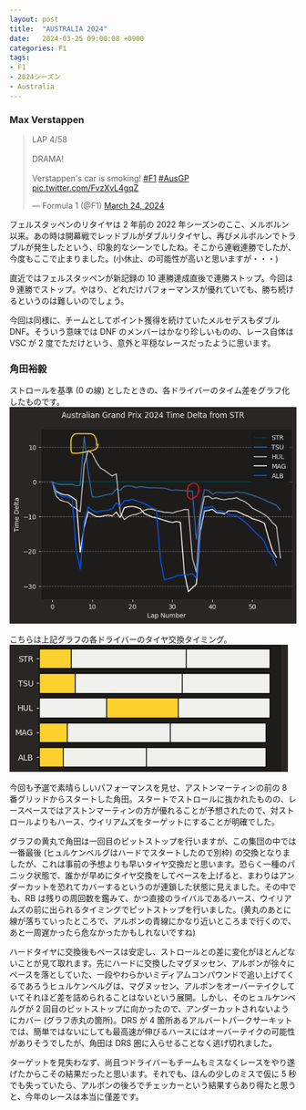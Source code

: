 ```yaml
---
layout: post
title:  "AUSTRALIA 2024"
date:   2024-03-25 09:00:08 +0900
categories: F1
tags:
- F1
- 2024シーズン
- Australia
---
```

### Max Verstappen

<blockquote class="twitter-tweet"><p lang="en" dir="ltr">LAP 4/58 <br><br>DRAMA! <br><br>Verstappen&#39;s car is smoking! <a href="https://twitter.com/hashtag/F1?src=hash&amp;ref_src=twsrc%5Etfw">#F1</a> <a href="https://twitter.com/hashtag/AusGP?src=hash&amp;ref_src=twsrc%5Etfw">#AusGP</a> <a href="https://t.co/FvzXvL4gqZ">pic.twitter.com/FvzXvL4gqZ</a></p>&mdash; Formula 1 (@F1) <a href="https://twitter.com/F1/status/1771751353024463027?ref_src=twsrc%5Etfw">March 24, 2024</a></blockquote> <script async src="https://platform.twitter.com/widgets.js" charset="utf-8"></script>

フェルスタッペンのリタイヤは 2 年前の 2022 年シーズンのここ、メルボルン以来。あの時は開幕戦でレッドブルがダブルリタイヤし、再びメルボルンでトラブルが発生したという、印象的なシーンでしたね。そこから連戦連勝でしたが、今度もここで止まりました。(小休止、の可能性が高いと思いますが・・・)

直近ではフェルスタッペンが新記録の 10 連勝達成直後で連勝ストップ。今回は 9 連勝でストップ。やはり、どれだけパフォーマンスが優れていても、勝ち続けるというのは難しいのでしょう。

今回は同様に、チームとしてポイント獲得を続けていたメルセデスもダブル DNF。そういう意味では DNF のメンバーはかなり珍しいものの、レース自体は VSC が 2 度でただけという、意外と平穏なレースだったように思います。


### 角田裕毅
ストロールを基準 (0 の線) としたときの、各ドライバーのタイム差をグラフ化したものです。
![ラップチャート][img01]

こちらは上記グラフの各ドライバーのタイヤ交換タイミング。
![タイヤ][img02]


今回も予選で素晴らしいパフォーマンスを見せ、アストンマーティンの前の 8 番グリッドからスタートした角田。スタートでストロールに抜かれたものの、レースペースではアストンマーティンの方が優れることが予想されたので、対ストロールよりもハース、ウイリアムズをターゲットにすることが明確でした。

グラフの黄丸で角田は一回目のピットストップを行いますが、この集団の中では一番最後 (ヒュルケンベルグはハードでスタートしたので別枠) の交換となりましたが、これは事前の予想よりも早いタイヤ交換だと思います。恐らく一種のパニック状態で、誰かが早めにタイヤ交換をしてペースを上げると、まわりはアンダーカットを恐れてカバーするというのが連鎖した状態に見えました。その中でも、RB は残りの周回数を鑑みて、かつ直接のライバルであるハース、ウイリアムズの前に出られるタイミングでピットストップを行いました。(黄丸のあとに線が落ちていったところで、アルボンの青線にかなり近いところまで行くので、あと一周遅かったら危なかったかもしれないですね)

ハードタイヤに交換後もペースは安定し、ストロールとの差に変化がほとんどないことが見て取れます。先にハードに交換したマグヌッセン、アルボンが徐々にペースを落としていた、一段やわらかいミディアムコンパウンドで追い上げてくるであろうヒュルケンベルグは、マグヌッセン、アルボンをオーバーテイクしていてそれほど差を詰められることはないという展開。しかし、そのヒュルケンベルグが 2 回目のピットストップに向かったので、アンダーカットされないようにカバー (グラフ赤丸の箇所)。DRS が 4 箇所あるアルバートパークサーキットでは、簡単ではないにしても最高速が伸びるハースにはオーバーテイクの可能性がありそうでしたが、角田は DRS 圏に入らせることなく逃げ切れました。

ターゲットを見失わなず、尚且つドライバーもチームもミスなくレースをやり遂げたからこその結果だったと思います。それでも、ほんの少しのミスで仮に 5 秒でも失っていたら、アルボンの後ろでチェッカーという結果すらあり得たと思うと、今年のレースは本当に僅差です。


[img01]:/assets/images/2024/ss_20240325-01.png
[img02]:/assets/images/2024/ss_20240325-02.png

